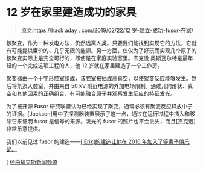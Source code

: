# 12 岁在家里建造成功的家具

> 原文:[https://hack aday . com/2019/02/22/12 岁-建立-成功-fusor-在家/](https://hackaday.com/2019/02/22/12-year-old-builds-successful-fusor-at-home/)

核聚变，作为一种发电方法，仍然远离人类。只要我们能找到实现它的方法，它就有可能提供廉价的、几乎无限的能源。另一方面，仅仅为了好玩而实现几个原子的核聚变实际上是完全可行的，即使是在家庭实验室里。杰克逊·奥斯瓦尔特是最年轻的一个完成这项工程的人，他 12 岁就在家里建造了一个工作房。

聚变器由一个十字形腔室组成，该腔室被抽成高真空，以使聚变反应能够发生。然后将氘泵入腔室，并由来自 50 kV 附近电源的外加电场限制。通过几何形状、真空和其他因素的正确组合，有可能融合原子并观察发生反应的特征发光。

为了被开源 Fusor 研究联盟认为已经实现了聚变，通常必须有聚变反应释放中子的证据。[Jackson]用中子探测器装置展示了这一点，通过在运行过程中插入和移除它来证明 fusor 是信号的来源。发光的 fusor 的照片也不会丢失，而且[杰克逊]非常乐意提供。

我们以前见过 fusor 的建造——[[ Erik]的建造让他在 2016 年加入了等离子俱乐部。](https://hackaday.com/2016/03/26/home-made-farnsworth-fusor/)

[ [经由福克斯新闻频道](https://www.foxnews.com/science/teen-builds-working-nuclear-fusion-reactor-in-memphis-home)
